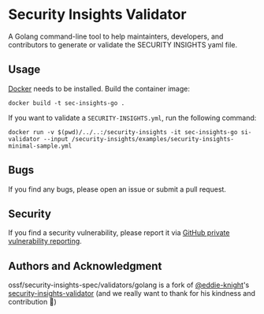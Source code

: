 # Security Insights Validator

A Golang command-line tool to help maintainters, developers, and contributors to generate or validate the SECURITY INSIGHTS yaml file.

## Usage

[Docker](https://www.docker.com/) needs to be installed. Build the container image:

```
docker build -t sec-insights-go .
```

If you want to validate a `SECURITY-INSIGHTS.yml`, run the following command:

```
docker run -v $(pwd)/../..:/security-insights -it sec-insights-go si-validator --input /security-insights/examples/security-insights-minimal-sample.yml
```

## Bugs

If you find any bugs, please open an issue or submit a pull request.

## Security

If you find a security vulnerability, please report it via [GitHub private vulnerability reporting](https://docs.github.com/en/code-security/security-advisories/guidance-on-reporting-and-writing-information-about-vulnerabilities/privately-reporting-a-security-vulnerability).

## Authors and Acknowledgment

ossf/security-insights-spec/validators/golang is a fork of [@eddie-knight](https://github.com/eddie-knight/)'s [security-insights-validator](https://github.com/eddie-knight/security-insights-validator) (and we really want to thank for his kindness and contribution 🦄)

